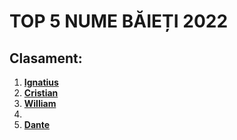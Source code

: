 # TOP 5 NUME BĂIEȚI 2022

## Clasament:

1. [**Ignatius**](./Ignatius.md)
2. [**Cristian**](./Cristian.md)
3. [**William**](./William.md)
4.
5. [**Dante**](./Dante.md) 